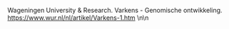 Wageningen University & Research. Varkens - Genomische ontwikkeling. https://www.wur.nl/nl/artikel/Varkens-1.htm  \n\n